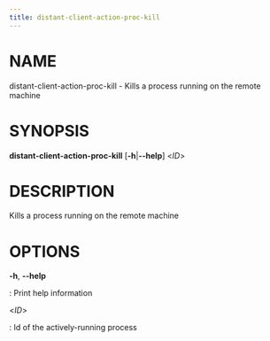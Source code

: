 ```yaml
---
title: distant-client-action-proc-kill
---
```


# NAME

distant-client-action-proc-kill - Kills a process running on the remote
machine

# SYNOPSIS

**distant-client-action-proc-kill** \[**-h**\|**\--help**\] \<*ID*\>

# DESCRIPTION

Kills a process running on the remote machine

# OPTIONS

**-h**, **\--help**

:   Print help information

\<*ID*\>

:   Id of the actively-running process

